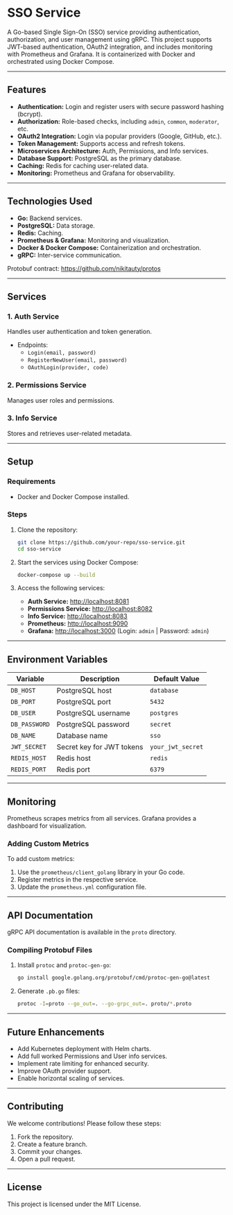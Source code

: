 # SSO Service

A Go-based Single Sign-On (SSO) service providing authentication, authorization, and user management using gRPC. This project supports JWT-based authentication, OAuth2 integration, and includes monitoring with Prometheus and Grafana. It is containerized with Docker and orchestrated using Docker Compose.

---

## **Features**
- **Authentication:** Login and register users with secure password hashing (bcrypt).
- **Authorization:** Role-based checks, including `admin`, `common`, `moderator`, etc.
- **OAuth2 Integration:** Login via popular providers (Google, GitHub, etc.).
- **Token Management:** Supports access and refresh tokens.
- **Microservices Architecture:** Auth, Permissions, and Info services.
- **Database Support:** PostgreSQL as the primary database.
- **Caching:** Redis for caching user-related data.
- **Monitoring:** Prometheus and Grafana for observability.

---

## **Technologies Used**
- **Go:** Backend services.
- **PostgreSQL:** Data storage.
- **Redis:** Caching.
- **Prometheus & Grafana:** Monitoring and visualization.
- **Docker & Docker Compose:** Containerization and orchestration.
- **gRPC:** Inter-service communication.
  
Protobuf contract: https://github.com/nikitauty/protos

---

## **Services**

### **1. Auth Service**
Handles user authentication and token generation.
- Endpoints:
    - `Login(email, password)`
    - `RegisterNewUser(email, password)`
    - `OAuthLogin(provider, code)`

### **2. Permissions Service**
Manages user roles and permissions.

### **3. Info Service**
Stores and retrieves user-related metadata.

---

## **Setup**

### **Requirements**
- Docker and Docker Compose installed.

### **Steps**
1. Clone the repository:
   ```bash
   git clone https://github.com/your-repo/sso-service.git
   cd sso-service
   ```

2. Start the services using Docker Compose:
   ```bash
   docker-compose up --build
   ```

3. Access the following services:
    - **Auth Service:** [http://localhost:8081](http://localhost:8081)
    - **Permissions Service:** [http://localhost:8082](http://localhost:8082)
    - **Info Service:** [http://localhost:8083](http://localhost:8083)
    - **Prometheus:** [http://localhost:9090](http://localhost:9090)
    - **Grafana:** [http://localhost:3000](http://localhost:3000) (Login: `admin` | Password: `admin`)

---

## **Environment Variables**

| Variable         | Description                       | Default Value   |
|-------------------|-----------------------------------|-----------------|
| `DB_HOST`         | PostgreSQL host                  | `database`      |
| `DB_PORT`         | PostgreSQL port                  | `5432`          |
| `DB_USER`         | PostgreSQL username              | `postgres`      |
| `DB_PASSWORD`     | PostgreSQL password              | `secret`        |
| `DB_NAME`         | Database name                    | `sso`           |
| `JWT_SECRET`      | Secret key for JWT tokens        | `your_jwt_secret` |
| `REDIS_HOST`      | Redis host                       | `redis`         |
| `REDIS_PORT`      | Redis port                       | `6379`          |

---

## **Monitoring**
Prometheus scrapes metrics from all services. Grafana provides a dashboard for visualization.

### **Adding Custom Metrics**
To add custom metrics:
1. Use the `prometheus/client_golang` library in your Go code.
2. Register metrics in the respective service.
3. Update the `prometheus.yml` configuration file.

---

## **API Documentation**
gRPC API documentation is available in the `proto` directory.

### **Compiling Protobuf Files**
1. Install `protoc` and `protoc-gen-go`:
   ```bash
   go install google.golang.org/protobuf/cmd/protoc-gen-go@latest
   ```
2. Generate `.pb.go` files:
   ```bash
   protoc -I=proto --go_out=. --go-grpc_out=. proto/*.proto
   ```

---

## **Future Enhancements**
- Add Kubernetes deployment with Helm charts.
- Add full worked Permissions and User info services.
- Implement rate limiting for enhanced security.
- Improve OAuth provider support.
- Enable horizontal scaling of services.

---

## **Contributing**
We welcome contributions! Please follow these steps:
1. Fork the repository.
2. Create a feature branch.
3. Commit your changes.
4. Open a pull request.

---

## **License**
This project is licensed under the MIT License.